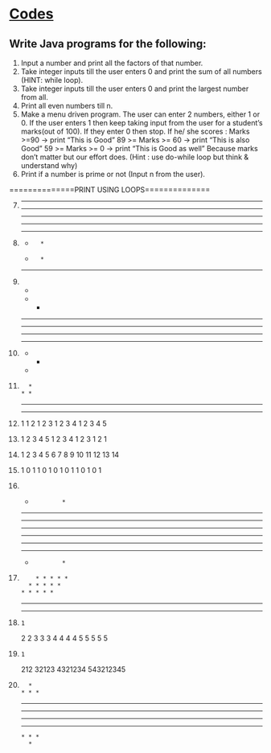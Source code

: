 # [Codes](./Codes)

## Write Java programs for the following: 

1. Input a number and print all the factors of that number.
2. Take integer inputs till the user enters 0 and print the sum of all numbers
(HINT: while loop).
3.  Take integer inputs till the user enters 0 and print the largest number from
all.
4. Print all even numbers till n.
5. Make a menu driven program. The user can enter 2 numbers, either 1 or 0. 
If the user enters 1 then keep taking input from the user for a student’s marks(out of 100). 
If they enter 0 then stop.
If he/ she scores :
Marks >=90 -> print “This is Good”
89 >= Marks >= 60 -> print “This is also Good”
59 >= Marks >= 0 -> print “This is Good as well”
	Because marks don’t matter but our effort does.
(Hint : use do-while loop but think & understand why)
6. Print if a number is prime or not (Input n from the user).

==============PRINT USING LOOPS==============

7. * * * * *
   * * * * *
   * * * * *
   * * * * *

8. * * * * *
   *       *
   *       *
   * * * * *

9. *
   * *
   * * *
   * * * *

10. * * * *
    * * *
    * *
    *

11.       *
        * *
      * * *
    * * * *

12. 1
    1 2
    1 2 3
    1 2 3 4
    1 2 3 4 5

13. 1 2 3 4 5
    1 2 3 4
    1 2 3
    1 2
    1

14. 1
    2  3
    4  5  6
    7  8  9  10
    11 12 13 14

15. 1
    0 1
    1 0 1
    0 1 0 1
    1 0 1 0 1

16. *             *
    * *         * *
    * * *     * * *
    * * * * * * * *
    * * * * * * * *
    * * *     * * *
    * *         * *
    *             *

17.         * * * * *
          * * * * *
        * * * * *
      * * * * *
    * * * * *

18.     1
       2 2
      3 3 3
     4 4 4 4 
    5 5 5 5 5

19.     1
       212
      32123
     4321234
    543212345

20.       *
        * * *
      * * * * *
    * * * * * * *
    * * * * * * *
      * * * * *
        * * *
          *